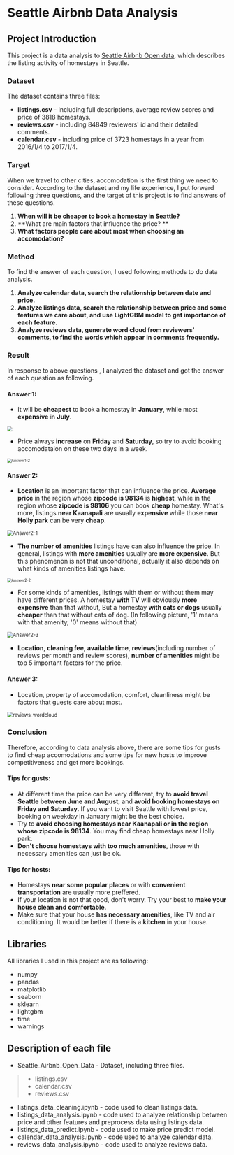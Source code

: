 # Seattle Airbnb Data Analysis

## Project Introduction

This project is a data analysis to [Seattle Airbnb Open data](https://www.kaggle.com/airbnb/seattle), which describes the listing activity of homestays in Seattle.

### Dataset

The dataset contains three files:

- **listings.csv** - including full descriptions, average review scores and price of 3818 homestays.
- **reviews.csv** - including 84849 reviewers' id and their detailed comments.
- **calendar.csv** - including price of 3723 homestays in a year from 2016/1/4 to 2017/1/4.

### Target

When we travel to other cities, accomodation is the first thing we need to consider. According to the dataset and my life experience, I put forward following three questions, and the target of this project is to find answers of these questions.

1. **When will it be cheaper to book a homestay in Seattle?**
2. **What are main factors that influence the price? **
3. **What factors people care about most when choosing an accomodation?**

### Method

To find the answer of each question, I used following methods to do data analysis.

1. **Analyze calendar data, search the relationship between date and price.**
2. **Analyze listings data, search the relationship between price and some features we care about, and use LightGBM model to get importance of each feature.**
3. **Analyze reviews data, generate word cloud from reviewers' comments, to find the words which appear in comments frequently.**

### Result

In response to above questions , I analyzed the dataset and got the answer of each question as following.

#### Answer 1:

- It will be **cheapest** to book a homestay in **January**, while most **expensive** in **July**.

<img src="C:\Users\zengh\Desktop\Project1_Writing_a_data_scientist_blog_post\Answer1-1.png" style="zoom:67%;" />

- Price always  **increase** on **Friday** and **Saturday**, so try to avoid booking accomodataion on these two days in a week.

<img src="C:\Users\zengh\Desktop\Project1_Writing_a_data_scientist_blog_post\Answer1-2.png" alt="Answer1-2" style="zoom:60%;" />

#### Answer 2:

- **Location** is an important factor that can influence the price. **Average price** in the region whose **zipcode is 98134** is **highest**, while in the region whose **zipcode is 98106** you can book **cheap** homestay. What's more, listings **near Kaanapali** are usually **expensive** while those **near Holly park** can be very **cheap**.

<img src="C:\Users\zengh\Desktop\Project1_Writing_a_data_scientist_blog_post\Answer2-1.png" alt="Answer2-1" style="zoom:80%;" />

- **The number of amenities** listings have can also influence the price. In general, listings with **more amenities** usually are **more expensive**. But this phenomenon is not that unconditional, actually it also depends on what kinds of amenities listings have.

<img src="C:\Users\zengh\Desktop\Project1_Writing_a_data_scientist_blog_post\Answer2-2.png" alt="Answer2-2" style="zoom:60%;" />

- For some kinds of amenities, listings with them or without them may have different prices. A homestay **with TV** will obviously **more expensive** than that without, But a homestay **with cats or dogs** usually **cheaper** than that without cats of dog. (In following picture, '1' means with that amenity, '0' means without that)

<img src="C:\Users\zengh\Desktop\Project1_Writing_a_data_scientist_blog_post\Answer2-3.png" alt="Answer2-3" style="zoom:80%;" />

- **Location**, **cleaning fee**, **available time**, **reviews**(including number of reviews per month and review scores),  **number of amenities** might be top 5 important factors for the price.

#### Answer 3:

- Location, property of accomodation, comfort, cleanliness might be factors that guests care about most.

<img src="C:\Users\zengh\Desktop\Project1_Writing_a_data_scientist_blog_post\reviews_wordcloud.png" alt="reviews_wordcloud" style="zoom:80%;" />

### Conclusion

Therefore, according to data analysis above, there are some tips for gusts to find cheap accomodations and some tips for new hosts to improve competitiveness and get more bookings.

#### Tips for gusts:

- At different time the price can be very different, try to **avoid travel Seattle between June and August**, and **avoid booking homestays on Friday and Saturday**. If you want to visit Seattle with lowest price, booking on weekday in January might be the best choice.
- Try to **avoid choosing homestays near Kaanapali or in the region whose zipcode is 98134**. You may find cheap homestays near Holly park.
- **Don't choose homestays with too much amenities**, those with necessary amenities can just be ok.

#### Tips for hosts:

- Homestays **near some popular places** or with **convenient transportation** are usually more preffered.
-  If your location is not that good, don't worry. Try your best to **make your house clean and comfortable**.
- Make sure that your house **has necessary amenities**,  like TV and air conditioning. It would be better if there is a **kitchen** in your house.

## Libraries

All libraries I used in this project are as following:

- numpy
- pandas
- matplotlib
- seaborn
- sklearn
- lightgbm
- time
- warnings

## Description of each file

- Seattle_Airbnb_Open_Data - Dataset, including three files.

> - listings.csv
> - calendar.csv
> - reviews.csv

- listings_data_cleaning.ipynb - code used to clean listings data.
- listings_data_analysis.ipynb - code used to analyze relationship between price and other features and preprocess data using listings data.
- listings_data_predict.ipynb - code used to make price predict model.
- calendar_data_analysis.ipynb - code used to analyze calendar data.
- reviews_data_analysis.ipynb - code used to analyze reviews data.



